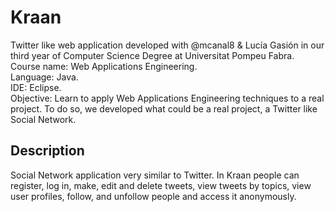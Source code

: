 # Kraan
Twitter like web application developed with @mcanal8 & Lucía Gasión in our third year of Computer Science Degree at Universitat Pompeu Fabra.  
Course name: Web Applications Engineering.  
Language: Java.  
IDE: Eclipse.  
Objective: Learn to apply Web Applications Engineering techniques to a real project. To do so, we developed what could be a real project, a Twitter like Social Network.

## Description
Social Network application very similar to Twitter. In Kraan people can register, log in, make, edit and delete tweets, view tweets by topics, view user profiles, follow, and unfollow people and access it anonymously.
